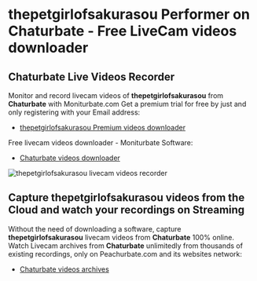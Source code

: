 # thepetgirlofsakurasou Performer on Chaturbate - Free LiveCam videos downloader

## Chaturbate Live Videos Recorder

Monitor and record livecam videos of **thepetgirlofsakurasou** from **Chaturbate** with Moniturbate.com
Get a premium trial for free by just and only registering with your Email address:
* [thepetgirlofsakurasou Premium videos downloader](https://moniturbate.com/request-demo-licence-key.html)

Free livecam videos downloader - Moniturbate Software:
* [Chaturbate videos downloader](https://moniturbate.com/moniturbate-download-software.html)

![thepetgirlofsakurasou livecam videos recorder](https://peachurnet.com/templates/moniturbate-software.png)


## Capture thepetgirlofsakurasou videos from the Cloud and watch your recordings on Streaming

Without the need of downloading a software, capture **thepetgirlofsakurasou** livecam videos from **Chaturbate** 100% online.
Watch Livecam archives from **Chaturbate** unlimitedly from thousands of existing recordings, only on Peachurbate.com and its websites network:
* [Chaturbate videos archives](https://peachurnet.com/)